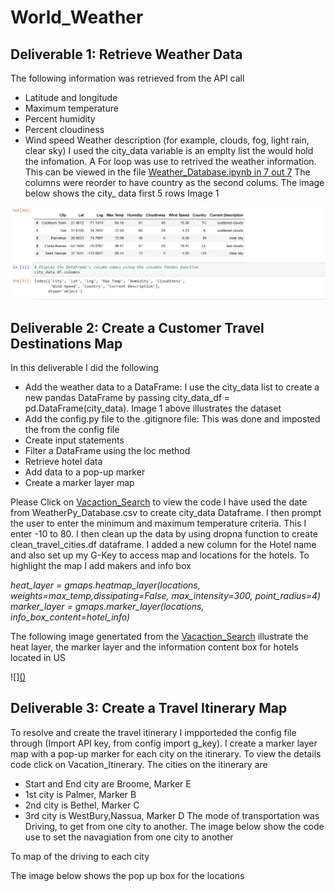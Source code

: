 # World_Weather
## Deliverable 1: Retrieve Weather Data
The following information was retrieved from the API call

- Latitude and longitude
- Maximum temperature
- Percent humidity
- Percent cloudiness
- Wind speed
Weather description (for example, clouds, fog, light rain, clear sky) I used the city_data variable is an emplty list the would hold the infomation. A For loop was use to retrived the weather information. This can be viewed in the file [Weather_Database.ipynb in 7 out 7](World_Weather_Analysis/Weather_Database/Weather_Database.ipynb) The columns were reorder to have country as the second colums. The image below shows the city_ data first 5 rows Image 1

![](https://github.com/Judyhm2/World_Weather/blob/main/World_Weather_Analysis/weather_data/Deliverable%201%20cities.png)

## Deliverable 2: Create a Customer Travel Destinations Map
In this deliverable I did the following

- Add the weather data to a DataFrame: I use the city_data list to create a new pandas DataFrame by passing city_data_df = pd.DataFrame(city_data). Image 1 above illustrates the dataset
- Add the config.py file to the .gitignore file: This was done and imposted the from the config file
- Create input statements
- Filter a DataFrame using the loc method
- Retrieve hotel data
- Add data to a pop-up marker
- Create a marker layer map

Please Click on [Vacaction_Search](https://github.com/Judyhm2/World_Weather/blob/main/World_Weather_Analysis/Vacation_Search/Vacation_Search.ipynb) to view the code I have used the date from WeatherPy_Database.csv to create city_data Dataframe. I then prompt the user to enter the minimum and maximum temperature criteria. This I enter -10 to 80. I then clean up the data by using dropna function to create clean_travel_cities.df dataframe. I added a new column for the Hotel name and also set up my G-Key to access map and locations for the hotels. To highlight the map I add makers and info box

*heat_layer = gmaps.heatmap_layer(locations, weights=max_temp,dissipating=False, max_intensity=300, point_radius=4) marker_layer = gmaps.marker_layer(locations, info_box_content=hotel_info)*

The following image genertated from the [Vacaction_Search](https://github.com/Judyhm2/World_Weather/blob/main/World_Weather_Analysis/Vacation_Search/Vacation_Search.ipynb) illustrate the heat layer, the marker layer and the information content box for hotels located in US

![][()](https://github.com/Judyhm2/World_Weather/blob/main/World_Weather_Analysis/weather_data/Deliverable%202.png)

## Deliverable 3: Create a Travel Itinerary Map
To resolve and create the travel itinerary I impporteded the config file through (Import API key, from config import g_key). I create a marker layer map with a pop-up marker for each city on the itinerary. To view the details code click on Vacation_Itinerary. The cities on the itinerary are

- Start and End city are Broome, Marker E
- 1st city is Palmer, Marker B
- 2nd city is Bethel, Marker C
- 3rd city is WestBury,Nassua, Marker D
The mode of transportation was Driving, to get from one city to another. The image below show the code use to set the navagiation from one city to another



To map of the driving to each city 

The image below shows the pop up box for the locations

